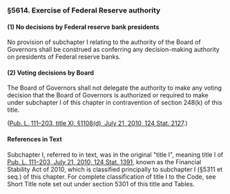 ### §5614. Exercise of Federal Reserve authority ###

[]()

#### (1) No decisions by Federal reserve bank presidents ####

No provision of subchapter I relating to the authority of the Board of Governors shall be construed as conferring any decision-making authority on presidents of Federal reserve banks.

[]()

#### (2) Voting decisions by Board ####

The Board of Governors shall not delegate the authority to make any voting decision that the Board of Governors is authorized or required to make under subchapter I of this chapter in contravention of section 248(k) of this title.

([Pub. L. 111–203, title XI, §1108(d), July 21, 2010, 124 Stat. 2127](/statviewer.htm?volume=124&page=2127).)

#### References in Text ####

Subchapter I, referred to in text, was in the original "title I", meaning title I of [Pub. L. 111–203, July 21, 2010, 124 Stat. 1391](/statviewer.htm?volume=124&page=1391), known as the Financial Stability Act of 2010, which is classified principally to subchapter I (§5311 et seq.) of this chapter. For complete classification of title I to the Code, see Short Title note set out under section 5301 of this title and Tables.